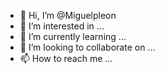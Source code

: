 - 👋 Hi, I’m @Miguelpleon
- 👀 I’m interested in ...
- 🌱 I’m currently learning ...
- 💞️ I’m looking to collaborate on ...
- 📫 How to reach me ...

<!---
Miguelpleon/Miguelpleon is a ✨ special ✨ repository because its `README.md` (this file) appears on your GitHub profile.
You can click the Preview link to take a look at your changes.
--->
